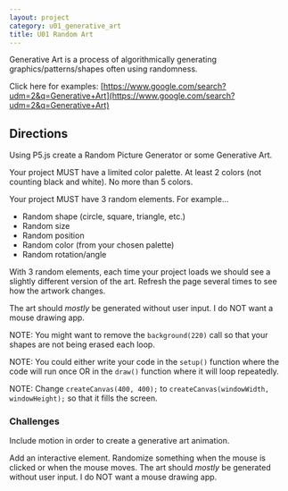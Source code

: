 ```yaml
---
layout: project
category: u01_generative_art
title: U01 Random Art
---
```


Generative Art is a process of algorithmically generating graphics/patterns/shapes often using randomness.

Click here for examples: [https://www.google.com/search?udm=2&q=Generative+Art](https://www.google.com/search?udm=2&q=Generative+Art)

## Directions

Using P5.js create a Random Picture Generator or some Generative Art.

Your project MUST have a limited color palette. At least 2 colors (not counting black and white). No more than 5 colors.

Your project MUST have 3 random elements. For example...
- Random shape (circle, square, triangle, etc.)
- Random size
- Random position
- Random color (from your chosen palette)
- Random rotation/angle

With 3 random elements, each time your project loads we should see a slightly different version of the art. Refresh the page several times to see how the artwork changes.

The art should *mostly* be generated without user input. I do NOT want a mouse drawing app.

NOTE: You might want to remove the `background(220)` call so that your shapes are not being erased each loop.

NOTE: You could either write your code in the `setup()` function where the code will run once OR in the `draw()` function where it will loop repeatedly.

NOTE: Change `createCanvas(400, 400);` to `createCanvas(windowWidth, windowHeight);` so that it fills the screen.

### Challenges

Include motion in order to create a generative art animation.

Add an interactive element. Randomize something when the mouse is clicked or when the mouse moves. The art should *mostly* be generated without user input. I do NOT want a mouse drawing app.